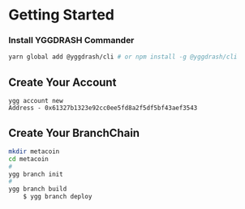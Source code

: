 # Getting Started

### Install YGGDRASH Commander
```bash
yarn global add @yggdrash/cli # or npm install -g @yggdrash/cli
```

## Create Your Account

    ygg account new
    Address - 0x61327b1323e92cc0ee5fd8a2f5df5bf43aef3543

## Create Your BranchChain
```bash
mkdir metacoin
cd metacoin
#
ygg branch init
#
ygg branch build
    $ ygg branch deploy
```    

